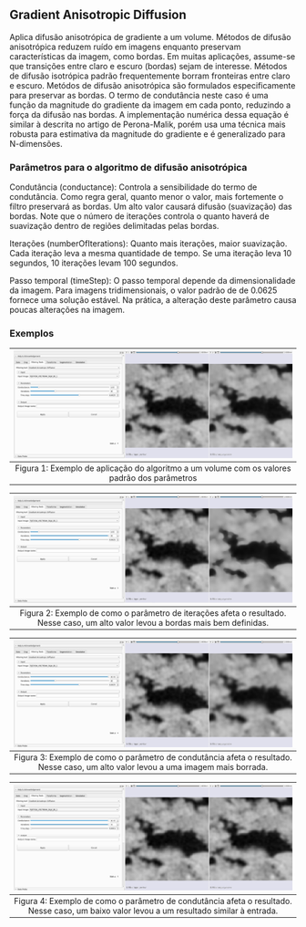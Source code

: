 ## Gradient Anisotropic Diffusion

Aplica difusão anisotrópica de gradiente a um volume. Métodos de difusão anisotrópica reduzem ruído em imagens enquanto preservam características da imagem, como bordas. Em muitas aplicações, assume-se que transições entre claro e escuro (bordas) sejam de interesse. Métodos de difusão isotrópica padrão frequentemente borram fronteiras entre claro e escuro. Metódos de difusão anisotrópica são formulados especificamente para preservar as bordas. O termo de condutância neste caso é uma função da magnitude do gradiente da imagem em cada ponto, reduzindo a força da difusão nas bordas. A implementação numérica dessa equação é similar à descrita no artigo de Perona-Malik, porém usa uma técnica mais robusta para estimativa da magnitude do gradiente e é generalizado para N-dimensões.

### Parâmetros para o algoritmo de difusão anisotrópica

Condutância (conductance): Controla a sensibilidade do termo de condutância. Como regra geral, quanto menor o valor, mais fortemente o filtro preservará as bordas. Um alto valor causará difusão (suavização) das bordas. Note que o número de iterações controla o quanto haverá de suavização dentro de regiões delimitadas pelas bordas.

Iterações (numberOfIterations): Quanto mais iterações, maior suavização. Cada iteração leva a mesma quantidade de tempo. Se uma iteração leva 10 segundos, 10 iterações levam 100 segundos.

Passo temporal (timeStep): O passo temporal depende da dimensionalidade da imagem. Para imagens tridimensionais, o valor padrão de de 0.0625 fornece uma solução estável. Na prática, a alteração deste parâmetro causa poucas alterações na imagem.

### Exemplos

|                        ![Figura 1](../assets/images/GradientAnisotropicDiffusion1.png)                        |
|:--------------------------------------------------------------------------------------------:|
| Figura 1: Exemplo de aplicação do algoritmo a um volume com os valores padrão dos parâmetros |

|                                           ![Figura 2](../assets/images/GradientAnisotropicDiffusion2.png)                                           |
|:----------------------------------------------------------------------------------------------------------------------------------:|
| Figura 2: Exemplo de como o parâmetro de iterações afeta o resultado. Nesse caso, um alto valor levou a bordas mais bem definidas. |

|                                           ![Figura 3](../assets/images/GradientAnisotropicDiffusion3.png)                                           |
|:----------------------------------------------------------------------------------------------------------------------------------:|
| Figura 3: Exemplo de como o parâmetro de condutância afeta o resultado. Nesse caso, um alto valor levou a uma imagem mais borrada. |

|                                               ![Figura 4](../assets/images/GradientAnisotropicDiffusion4.png)                                               |
|:------------------------------------------------------------------------------------------------------------------------------------------:|
| Figura 4: Exemplo de como o parâmetro de condutância afeta o resultado. Nesse caso, um baixo valor levou a um resultado similar à entrada. |
